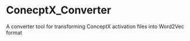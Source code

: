 # ConecptX_Converter
A converter tool for transforming ConceptX activation files into Word2Vec format 
